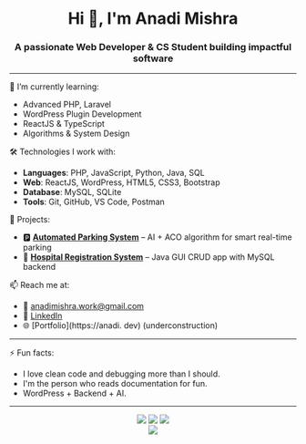 <h1 align="center">Hi 👋, I'm Anadi Mishra</h1>
<h3 align="center">A passionate Web Developer & CS Student building impactful software</h3>

---

🌱 I’m currently learning:
- Advanced PHP, Laravel
- WordPress Plugin Development
- ReactJS & TypeScript
- Algorithms & System Design

🛠 Technologies I work with:
- **Languages**: PHP, JavaScript, Python, Java, SQL
- **Web**: ReactJS, WordPress, HTML5, CSS3, Bootstrap
- **Database**: MySQL, SQLite
- **Tools**: Git, GitHub, VS Code, Postman

🚀 Projects:
- 🅿️ **[Automated Parking System](https://github.com/Anadi99/automated-parking-system)** – AI + ACO algorithm for smart real-time parking
- 🏥 **[Hospital Registration System](https://github.com/Anadi99/hospital-registration-system)** – Java GUI CRUD app with MySQL backend

📫 Reach me at:
- 📧 anadimishra.work@gmail.com
- 💼 [LinkedIn](https://www.linkedin.com/in/anadi-mishra-168887271/)
- 🌐 [Portfolio](https://anadi.  dev) (underconstruction)

---

⚡ Fun facts:
- I love clean code and debugging more than I should.
- I'm the person who reads documentation for fun.
- WordPress + Backend + AI.

---


<p align="center">
  <img src="https://github-readme-stats.vercel.app/api?username=Anadi99&show_icons=true&theme=react&count_private=true" />
  <img src="https://github-readme-streak-stats.herokuapp.com?user=Anadi99&theme=react&hide_border=true" />
  <img src="https://github-readme-stats.vercel.app/api/top-langs/?username=Anadi99&layout=compact&theme=react" />
  <br/>
  <img src="https://github-profile-trophy.vercel.app/?username=Anadi99&theme=onedark&margin-w=15&no-bg=true" />
</p>
